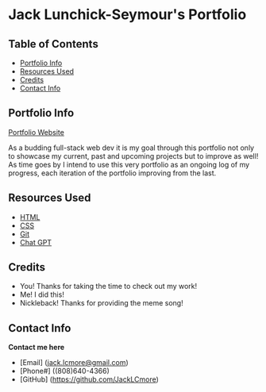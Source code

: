 # Jack Lunchick-Seymour's Portfolio

## Table of Contents
* [Portfolio Info](portfolio-info)
* [Resources Used](#resources-used)
* [Credits](#credits)
* [Contact Info](#contact-info)

## Portfolio Info

[Portfolio Website](https://jacklcmore.github.io/portfolio/)

As a budding full-stack web dev it is my goal through this portfolio not only to showcase my current, past and upcoming projects but to improve as well! As time goes by I intend to use this very portfolio as an ongoing log of my progress, each iteration of the portfolio improving from the last.

## Resources Used

* [HTML](https://developer.mozilla.org/en-US/docs/Web/HTML)
* [CSS](https://developer.mozilla.org/en-US/docs/Web/CSS)
* [Git](https://git-scm.com/)
* [Chat GPT](https://chat.openai.com/)

## Credits

* You! Thanks for taking the time to check out my work!
* Me! I did this!
* Nickleback! Thanks for providing the meme song!

## Contact Info

**Contact me here**
* [Email] (jack.lcmore@gmail.com)
* [Phone#] ((808)640-4366)
* [GitHub] (https://github.com/JackLCmore)